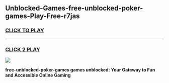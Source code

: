 
## Unblocked-Games-free-unblocked-poker-games-Play-Free-r7jas
<h3>
<a href="https://premium76.site?title=free-unblocked-poker-games&ref=23A">CLICK TO PLAY</a></h3>
<hr>

<h3>
<a href="https://premium76.site?title=free-unblocked-poker-games&ref=23A">CLICK 2 PLAY</a>
  
</h3>

<a href="https://premium76.site?title=free-unblocked-poker-games&ref=23A"><img src="https://clearcache.store/games.png"></a>


**free-unblocked-poker-games games unblocked: Your Gateway to Fun and Accessible Online Gaming**
